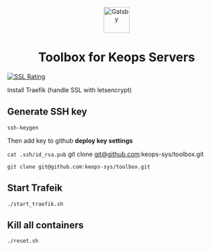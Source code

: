 <p align="center">
  <a href="https://www.ctc.io">
    <img alt="Gatsby" src="https://www.gatsbyjs.org/monogram.svg" width="60" />
  </a>
</p>
<h1 align="center">
  Toolbox for Keops Servers
</h1>

[![SSL Rating](https://sslbadge.org/?domain=statik.keops.io)](https://www.ssllabs.com/ssltest/analyze.html?d=statik.keops.io)


Install Traefik (handle SSL with letsencrypt)


## Generate SSH key
`ssh-keygen`

Then add key to github **deploy key settings**

`cat .ssh/id_rsa.pub`
git clone git@github.com:keops-sys/toolbox.git

`git clone git@github.com:keops-sys/toolbox.git`

## Start Trafeik

```./start_traefik.sh```


## Kill all containers

```./reset.sh```
